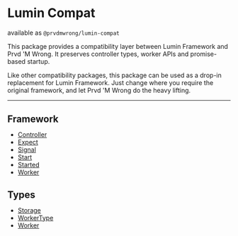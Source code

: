 <div class="pmwdoc-reference-header">
<h1>Lumin Compat</h1>
<span>available as <code>@prvdmwrong/lumin-compat</code></span>
</div>

This package provides a compatibility layer between Lumin Framework and Prvd 'M
Wrong. It preserves controller types, worker APIs and promise-based startup.

Like other compatibility packages, this package can be used as a drop-in
replacement for Lumin Framework. Just change where you require the original
framework, and let Prvd 'M Wrong do the heavy lifting.

---

<div class="grid" markdown>

<section markdown>

<h2 style="margin-bottom: 0;">Framework</h2>

- [Controller](./framework/controller.md)
- [Expect](./framework/expect.md)
- [Signal](./framework/signal.md)
- [Start](./framework/start.md)
- [Started](./framework/started.md)
- [Worker](./framework/worker.md)

</section>

<section markdown>

<h2 style="margin-bottom: 0;">Types</h2>

- [Storage](./types/storage.md)
- [WorkerType](./types/worker-type.md)
- [Worker](./types/worker.md)

</section>

</div>
